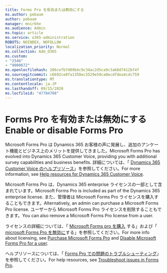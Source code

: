 ```yaml
---
title: Forms Pro を有効または無効にする
ms.author: pebaum
author: pebaum
manager: mnirkhe
ms.audience: Admin
ms.topic: article
ms.service: o365-administration
ROBOTS: NOINDEX, NOFOLLOW
localization_priority: Normal
ms.collection: Adm_O365
ms.custom:
- "2546"
- "9000672"
ms.openlocfilehash: 206cefb7d09b4c9c34ac2d5ca9c3a68d7412bf4f
ms.sourcegitcommit: c6692ce0fa1358ec3529e59ca0ecdfdea4cdc759
ms.translationtype: MT
ms.contentlocale: ja-JP
ms.lasthandoff: 09/15/2020
ms.locfileid: "47784708"
---
```

# <a name="enable-or-disable-forms-pro"></a><span data-ttu-id="4e415-102">Forms Pro を有効または無効にする</span><span class="sxs-lookup"><span data-stu-id="4e415-102">Enable or disable Forms Pro</span></span>

<span data-ttu-id="4e415-103">Microsoft Forms Pro は Dynamics 365 お客様の声に発展し、追加のアンケート機能とビジネス上のメリットを提供してきました。</span><span class="sxs-lookup"><span data-stu-id="4e415-103">Microsoft Forms Pro has evolved into Dynamics 365 Customer Voice, providing you with additional survey capabilities and business benefits.</span></span> <span data-ttu-id="4e415-104">詳細については、「 [Dynamics 365 Customer Voice のヘルプリソース](https://go.microsoft.com/fwlink/p/?linkid=2128357)」を参照してください。</span><span class="sxs-lookup"><span data-stu-id="4e415-104">For more information, see [Help resources for Dynamics 365 Customer Voice](https://go.microsoft.com/fwlink/p/?linkid=2128357).</span></span>  

<span data-ttu-id="4e415-105">Microsoft Forms Pro は、Dynamics 365 enterprise ライセンスの一部として含まれています。</span><span class="sxs-lookup"><span data-stu-id="4e415-105">Microsoft Forms Pro is included as part of the Dynamics 365 enterprise license.</span></span> <span data-ttu-id="4e415-106">また、管理者は Microsoft Forms Pro ライセンスを購入することもできます。</span><span class="sxs-lookup"><span data-stu-id="4e415-106">Alternatively, an admin can purchase a Microsoft Forms Pro license.</span></span> <span data-ttu-id="4e415-107">ユーザーから Microsoft Forms Pro ライセンスを削除することもできます。</span><span class="sxs-lookup"><span data-stu-id="4e415-107">You can also remove a Microsoft Forms Pro license from a user.</span></span>  

<span data-ttu-id="4e415-108">ライセンスの詳細については、「 [Microsoft Forms pro を購入](https://docs.microsoft.com/forms-pro/purchase#purchase-microsoft-forms-pro-for-users-in-a-dynamics-365-tenant) する」および「 [microsoft Forms Pro を無効に](https://docs.microsoft.com/forms-pro/purchase#disable-microsoft-forms-pro-for-a-user-1)する」を参照してください。</span><span class="sxs-lookup"><span data-stu-id="4e415-108">For more info about licensing, see [Purchase Microsoft Forms Pro](https://docs.microsoft.com/forms-pro/purchase#purchase-microsoft-forms-pro-for-users-in-a-dynamics-365-tenant) and [Disable Microsoft Forms Pro for a user](https://docs.microsoft.com/forms-pro/purchase#disable-microsoft-forms-pro-for-a-user-1).</span></span>
  
<span data-ttu-id="4e415-109">ヘルプリソースについては、「 [Forms Pro での問題のトラブルシューティング](https://docs.microsoft.com/forms-pro/troubleshoot)」を参照してください。</span><span class="sxs-lookup"><span data-stu-id="4e415-109">For help resources, see [Troubleshoot issues in Forms Pro](https://docs.microsoft.com/forms-pro/troubleshoot).</span></span>